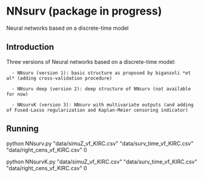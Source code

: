 # NNsurv (package in progress)
Neural networks based on a discrete-time model

## Introduction
Three versions of Neural networks based on a discrete-time model:

      - NNsurv (version 1): basic structure as proposed by biganzoli *et al* (adding cross-validation procedure)
      
      - NNsurv deep (version 2): deep structure of NNsurv (not available for now)
      
      - NNsurvK (version 3): NNsurv with multivariate outputs (and adding of Fused-Lasso regularization and Kaplan-Meier censoring indicator)
      

## Running
python NNsurv.py "data/simuZ_vf_KIRC.csv" "data/surv_time_vf_KIRC.csv" "data/right_cens_vf_KIRC.csv" 0

python NNsurvK.py "data/simuZ_vf_KIRC.csv" "data/surv_time_vf_KIRC.csv" "data/right_cens_vf_KIRC.csv" 0
